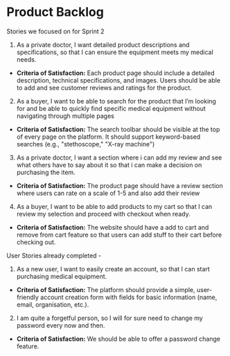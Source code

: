 # Product Backlog

Stories we focused on for Sprint 2

1. As a private doctor, I want detailed product descriptions and specifications, so that I can ensure the equipment meets my medical needs.

- **Criteria of Satisfaction:**
  Each product page should include a detailed description, technical specifications, and images.
  Users should be able to add and see customer reviews and ratings for the product.

2. As a buyer, I want to be able to search for the product that I’m looking for and be able to quickly find specific medical equipment without navigating through multiple pages

- **Criteria of Satisfaction:**
  The search toolbar should be visible at the top of every page on the platform.
  It should support keyword-based searches (e.g., "stethoscope," "X-ray machine")

3. As a private doctor, I want a section where i can add my review and see what others have to say about it so that i can make a decision on purchasing the item.

- **Criteria of Satisfaction:**
  The product page should have a review section where users can rate on a scale of 1-5 and also add their review

4. As a buyer, I want to be able to add products to my cart so that I can review my selection and proceed with checkout when ready.

- **Criteria of Satisfaction:**
  The website should have a add to cart and remove from cart feature so that users can add stuff to their cart before checking out.

User Stories already completed -

1. As a new user, I want to easily create an account, so that I can start purchasing medical equipment.

- **Criteria of Satisfaction:**
  The platform should provide a simple, user-friendly account creation form with fields for basic information (name, email, organisation, etc.).

2. I am quite a forgetful person, so I will for sure need to change my password every now and then.

- **Criteria of Satisfaction:**
  We should be able to offer a password change feature.
